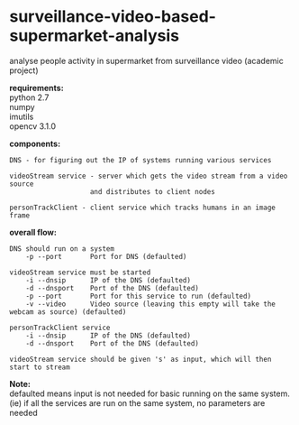# surveillance-video-based-supermarket-analysis
analyse people activity in supermarket from surveillance video (academic project)

<b>requirements:</b>
	<br>python 2.7
	<br>numpy
	<br>imutils
	<br>opencv 3.1.0

<b>components:</b>

	DNS - for figuring out the IP of systems running various services
	
	videoStream service - server which gets the video stream from a video source 
						and distributes to client nodes

	personTrackClient - client service which tracks humans in an image frame


<b>overall flow:</b>

	DNS should run on a system
		-p --port 		Port for DNS (defaulted)

	videoStream service must be started 
		-i --dnsip  	IP of the DNS (defaulted)
		-d --dnsport 	Port of the DNS (defaulted)
		-p --port 		Port for this service to run (defaulted)
		-v --video 		Video source (leaving this empty will take the webcam as source) (defaulted)

	personTrackClient service 
		-i --dnsip  	IP of the DNS (defaulted)
		-d --dnsport 	Port of the DNS (defaulted)

	videoStream service should be given 's' as input, which will then start to stream

<b>Note:</b> <br>	defaulted means input is not needed for basic running on the same system. (ie) if all the services are run on the same system, no parameters are needed
